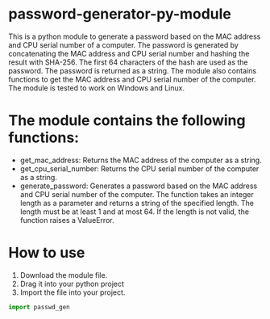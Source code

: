 # password-generator-py-module
This is a python module to generate a password based on the MAC address and CPU serial number of a computer.
The password is generated by concatenating the MAC address and CPU serial number and hashing the result with SHA-256.
The first 64 characters of the hash are used as the password.
The password is returned as a string.
The module also contains functions to get the MAC address and CPU serial number of the computer.
The module is tested to work on Windows and Linux.

# The module contains the following functions:
- get_mac_address: Returns the MAC address of the computer as a string.
- get_cpu_serial_number: Returns the CPU serial number of the computer as a string.
- generate_password: Generates a password based on the MAC address and CPU serial number of the computer.
  The function takes an integer length as a parameter and returns a string of the specified length.
  The length must be at least 1 and at most 64.
  If the length is not valid, the function raises a ValueError.

# How to use
1. Download the module file.
2. Drag it into your python project
3. Import the file into your project.
```python
import passwd_gen
```
